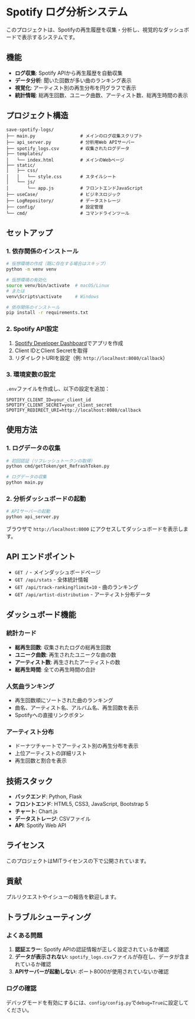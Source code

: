 # Spotify ログ分析システム

このプロジェクトは、Spotifyの再生履歴を収集・分析し、視覚的なダッシュボードで表示するシステムです。

## 機能

- **ログ収集**: Spotify APIから再生履歴を自動収集
- **データ分析**: 聞いた回数が多い曲のランキング表示
- **視覚化**: アーティスト別の再生分布を円グラフで表示
- **統計情報**: 総再生回数、ユニーク曲数、アーティスト数、総再生時間の表示

## プロジェクト構造

```
save-spotify-logs/
├── main.py                 # メインのログ収集スクリプト
├── api_server.py           # 分析用Web APIサーバー
├── spotify_logs.csv        # 収集されたログデータ
├── templates/
│   └── index.html          # メインのWebページ
├── static/
│   ├── css/
│   │   └── style.css       # スタイルシート
│   └── js/
│       └── app.js          # フロントエンドJavaScript
├── useCase/                # ビジネスロジック
├── LogRepository/          # データストレージ
├── config/                 # 設定管理
└── cmd/                    # コマンドラインツール
```

## セットアップ

### 1. 依存関係のインストール

```bash
# 仮想環境の作成（既に存在する場合はスキップ）
python -m venv venv

# 仮想環境の有効化
source venv/bin/activate  # macOS/Linux
# または
venv\Scripts\activate     # Windows

# 依存関係のインストール
pip install -r requirements.txt
```

### 2. Spotify API設定

1. [Spotify Developer Dashboard](https://developer.spotify.com/dashboard)でアプリを作成
2. Client IDとClient Secretを取得
3. リダイレクトURIを設定（例: `http://localhost:8080/callback`）

### 3. 環境変数の設定

`.env`ファイルを作成し、以下の設定を追加：

```env
SPOTIFY_CLIENT_ID=your_client_id
SPOTIFY_CLIENT_SECRET=your_client_secret
SPOTIFY_REDIRECT_URI=http://localhost:8080/callback
```

## 使用方法

### 1. ログデータの収集

```bash
# 初回認証（リフレッシュトークンの取得）
python cmd/getToken/get_RefrashToken.py

# ログデータの収集
python main.py
```

### 2. 分析ダッシュボードの起動

```bash
# APIサーバーの起動
python api_server.py
```

ブラウザで `http://localhost:8000` にアクセスしてダッシュボードを表示します。

## API エンドポイント

- `GET /` - メインダッシュボードページ
- `GET /api/stats` - 全体統計情報
- `GET /api/track-ranking?limit=10` - 曲のランキング
- `GET /api/artist-distribution` - アーティスト分布データ

## ダッシュボード機能

### 統計カード
- **総再生回数**: 収集されたログの総再生回数
- **ユニーク曲数**: 再生されたユニークな曲の数
- **アーティスト数**: 再生されたアーティストの数
- **総再生時間**: 全ての再生時間の合計

### 人気曲ランキング
- 再生回数順にソートされた曲のランキング
- 曲名、アーティスト名、アルバム名、再生回数を表示
- Spotifyへの直接リンクボタン

### アーティスト分布
- ドーナツチャートでアーティスト別の再生分布を表示
- 上位アーティストの詳細リスト
- 再生回数と割合を表示

## 技術スタック

- **バックエンド**: Python, Flask
- **フロントエンド**: HTML5, CSS3, JavaScript, Bootstrap 5
- **チャート**: Chart.js
- **データストレージ**: CSVファイル
- **API**: Spotify Web API

## ライセンス

このプロジェクトはMITライセンスの下で公開されています。

## 貢献

プルリクエストやイシューの報告を歓迎します。

## トラブルシューティング

### よくある問題

1. **認証エラー**: Spotify APIの認証情報が正しく設定されているか確認
2. **データが表示されない**: `spotify_logs.csv`ファイルが存在し、データが含まれているか確認
3. **APIサーバーが起動しない**: ポート8000が使用されていないか確認

### ログの確認

デバッグモードを有効にするには、`config/config.py`で`debug=True`に設定してください。
